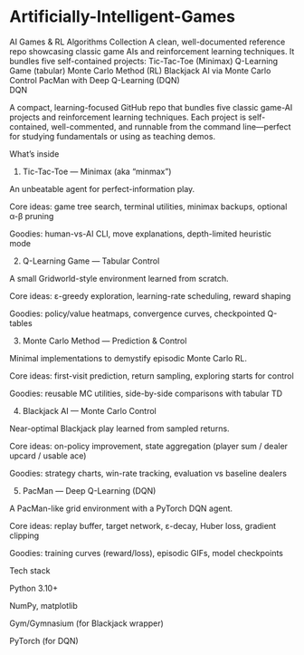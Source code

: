 # Artificially-Intelligent-Games
AI Games &amp; RL Algorithms Collection  A clean, well-documented reference repo showcasing classic game AIs and reinforcement learning techniques. It bundles five self-contained projects:  Tic-Tac-Toe (Minimax)  Q-Learning Game (tabular)  Monte Carlo Method (RL)  Blackjack AI via Monte Carlo Control  PacMan with Deep Q-Learning (DQN)  
DQN

A compact, learning-focused GitHub repo that bundles five classic game-AI projects and reinforcement learning techniques. Each project is self-contained, well-commented, and runnable from the command line—perfect for studying fundamentals or using as teaching demos.

What’s inside
1) Tic-Tac-Toe — Minimax (aka “minmax”)

An unbeatable agent for perfect-information play.

Core ideas: game tree search, terminal utilities, minimax backups, optional α-β pruning

Goodies: human-vs-AI CLI, move explanations, depth-limited heuristic mode

2) Q-Learning Game — Tabular Control

A small Gridworld-style environment learned from scratch.

Core ideas: ε-greedy exploration, learning-rate scheduling, reward shaping

Goodies: policy/value heatmaps, convergence curves, checkpointed Q-tables

3) Monte Carlo Method — Prediction & Control

Minimal implementations to demystify episodic Monte Carlo RL.

Core ideas: first-visit prediction, return sampling, exploring starts for control

Goodies: reusable MC utilities, side-by-side comparisons with tabular TD

4) Blackjack AI — Monte Carlo Control

Near-optimal Blackjack play learned from sampled returns.

Core ideas: on-policy improvement, state aggregation (player sum / dealer upcard / usable ace)

Goodies: strategy charts, win-rate tracking, evaluation vs baseline dealers

5) PacMan — Deep Q-Learning (DQN)

A PacMan-like grid environment with a PyTorch DQN agent.

Core ideas: replay buffer, target network, ε-decay, Huber loss, gradient clipping

Goodies: training curves (reward/loss), episodic GIFs, model checkpoints

Tech stack

Python 3.10+

NumPy, matplotlib

Gym/Gymnasium (for Blackjack wrapper)

PyTorch (for DQN)
